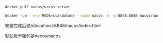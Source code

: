 ```bash
docker pull nacos/nacos-server

docker run --env MODE=standalone --name nacos -d -p 8848:8848 nacos/nacos-server:2.0.3-slim
```

安装完成后访问localhost:8848/nacos/index.html

默认账号密码是nacos/nacos

